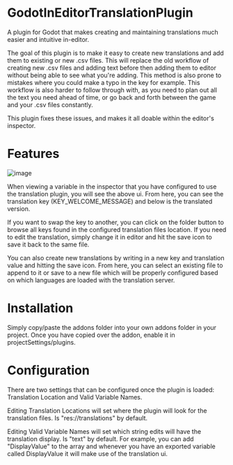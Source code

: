 # GodotInEditorTranslationPlugin
A plugin for Godot that makes creating and maintaining translations much easier and intuitive in-editor. 

The goal of this plugin is to make it easy to create new translations and add them to existing or new .csv files. 
This will replace the old workflow of creating new .csv files and adding text before then adding them to editor without being able to see what you're adding. This method is also prone to mistakes where you could make a typo in the key for example. This workflow is also harder to follow through with, as you need to plan out all the text you need ahead of time, or go back and forth between the game and your .csv files constantly.

This plugin fixes these issues, and makes it all doable within the editor's inspector. 

# Features
![image](https://user-images.githubusercontent.com/36777181/158617495-b95b6239-b059-4519-90bb-ab49cce61f20.png)

When viewing a variable in the inspector that you have configured to use the translation plugin, you will see the above ui. From here, you can see the translation key (KEY_WELCOME_MESSAGE) and below is the translated version. 

If you want to swap the key to another, you can click on the folder button to browse all keys found in the configured translation files location.
If you need to edit the translation, simply change it in editor and hit the save icon to save it back to the same file.

You can also create new translations by writing in a new key and translation value and hitting the save icon. From here, you can select an existing file to append to it or save to a new file which will be properly configured based on which languages are loaded with the translation server.

# Installation
Simply copy/paste the addons folder into your own addons folder in your project. 
Once you have copied over the addon, enable it in projectSettings/plugins.

# Configuration
There are two settings that can be configured once the plugin is loaded: Translation Location and Valid Variable Names.

Editing Translation Locations will set where the plugin will look for the translation files. Is "res://translations" by default.

Editing Valid Variable Names will set which string edits will have the translation display. Is "text" by default.
For example, you can add "DisplayValue" to the array and whenever you have an exported variable called DisplayValue it will make use of the translation ui.

